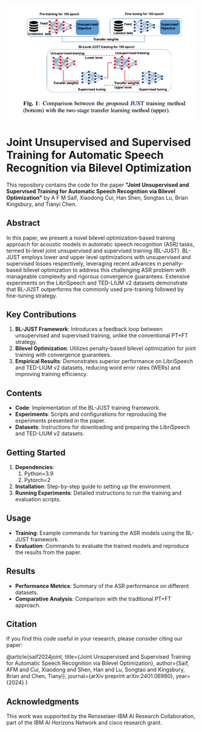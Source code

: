 <p align="center">
  <img src="Screenshot 2023-09-07 at 21-23-28 AIRC_asr.png" width="500" title="hover text">
</p>

# Joint Unsupervised and Supervised Training for Automatic Speech Recognition via Bilevel Optimization

This repository contains the code for the paper **"Joint Unsupervised and Supervised Training for Automatic Speech Recognition via Bilevel Optimization"** by A F M Saif, Xiaodong Cui, Han Shen, Songtao Lu, Brian Kingsbury, and Tianyi Chen.

## Abstract

In this paper, we present a novel bilevel optimization-based training approach for acoustic models in automatic speech recognition (ASR) tasks, termed bi-level joint unsupervised and supervised training (BL-JUST). BL-JUST employs lower and upper level optimizations with unsupervised and supervised losses respectively, leveraging recent advances in penalty-based bilevel optimization to address this challenging ASR problem with manageable complexity and rigorous convergence guarantees. Extensive experiments on the LibriSpeech and TED-LIUM v2 datasets demonstrate that BL-JUST outperforms the commonly used pre-training followed by fine-tuning strategy.

## Key Contributions

1. **BL-JUST Framework**: Introduces a feedback loop between unsupervised and supervised training, unlike the conventional PT+FT strategy.
2. **Bilevel Optimization**: Utilizes penalty-based bilevel optimization for joint training with convergence guarantees.
3. **Empirical Results**: Demonstrates superior performance on LibriSpeech and TED-LIUM v2 datasets, reducing word error rates (WERs) and improving training efficiency.

## Contents

- **Code**: Implementation of the BL-JUST training framework.
- **Experiments**: Scripts and configurations for reproducing the experiments presented in the paper.
- **Datasets**: Instructions for downloading and preparing the LibriSpeech and TED-LIUM v2 datasets.

## Getting Started

1. **Dependencies**:
   1. Python=3.9
   2. Pytorch=2
2. **Installation**: Step-by-step guide to setting up the environment.
3. **Running Experiments**: Detailed instructions to run the training and evaluation scripts.

## Usage

- **Training**: Example commands for training the ASR models using the BL-JUST framework.
- **Evaluation**: Commands to evaluate the trained models and reproduce the results from the paper.

## Results

- **Performance Metrics**: Summary of the ASR performance on different datasets.
- **Comparative Analysis**: Comparison with the traditional PT+FT approach.

## Citation

If you find this code useful in your research, please consider citing our paper:

@article{saif2024joint,
  title={Joint Unsupervised and Supervised Training for Automatic Speech Recognition via Bilevel Optimization},
  author={Saif, AFM and Cui, Xiaodong and Shen, Han and Lu, Songtao and Kingsbury, Brian and Chen, Tianyi},
  journal={arXiv preprint arXiv:2401.06980},
  year={2024}
}

## Acknowledgments

This work was supported by the Rensselaer-IBM AI Research Collaboration, part of the IBM AI Horizons Network and cisco research grant. 
